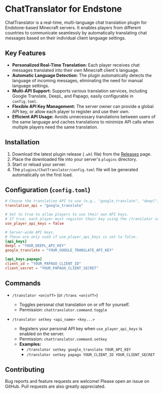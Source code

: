 # ChatTranslator for Endstone

ChatTranslator is a real-time, multi-language chat translation plugin for Endstone-based Minecraft servers. It enables players from different countries to communicate seamlessly by automatically translating chat messages based on their individual client language settings.

## Key Features

- **Personalized Real-Time Translation:** Each player receives chat messages translated into their own Minecraft client's language.
- **Automatic Language Detection:** The plugin automatically detects the language of incoming messages, eliminating the need for manual language settings.
- **Multi-API Support:** Supports various translation services, including Google Translate, DeepL, and Papago, easily configurable in `config.toml`.
- **Flexible API Key Management:** The server owner can provide a global API key, or allow each player to register and use their own.
- **Efficient API Usage:** Avoids unnecessary translations between users of the same language and caches translations to minimize API calls when multiple players need the same translation.

## Installation

1.  Download the latest plugin release (`.whl` file) from the [Releases](https://github.com/your-repo/ChatTranslator/releases) page.
2.  Place the downloaded file into your server's `plugins` directory.
3.  Start or reload your server.
4.  The `plugins/ChatTranslator/config.toml` file will be generated automatically on the first load.

## Configuration (`config.toml`)

```toml
# Choose the translation API to use (e.g., "google_translate", "deepl", "papago").
translation_api = "google_translate"

# Set to true to allow players to use their own API keys.
# If true, each player must register their key using the /translator setkey command.
use_player_api_keys = false

# Server-wide API keys.
# These are only used if use_player_api_keys is set to false.
[api_keys]
deepl = "YOUR_DEEPL_API_KEY"
google_translate = "YOUR_GOOGLE_TRANSLATE_API_KEY"

[api_keys.papago]
client_id = "YOUR_PAPAGO_CLIENT_ID"
client_secret = "YOUR_PAPAGO_CLIENT_SECRET"
```

## Commands

-   `/translator <on|off>` (or `/trans <on|off>`)
    -   Toggles personal chat translation on or off for yourself.
    -   Permission: `chattranslator.command.toggle`

-   `/translator setkey <api_name> <key...>`
    -   Registers your personal API key when `use_player_api_keys` is enabled on the server.
    -   Permission: `chattranslator.command.setkey`
    -   **Examples:**
        -   `/translator setkey google_translate YOUR_API_KEY`
        -   `/translator setkey papago YOUR_CLIENT_ID YOUR_CLIENT_SECRET`

## Contributing

Bug reports and feature requests are welcome! Please open an issue on GitHub. Pull requests are also greatly appreciated.
